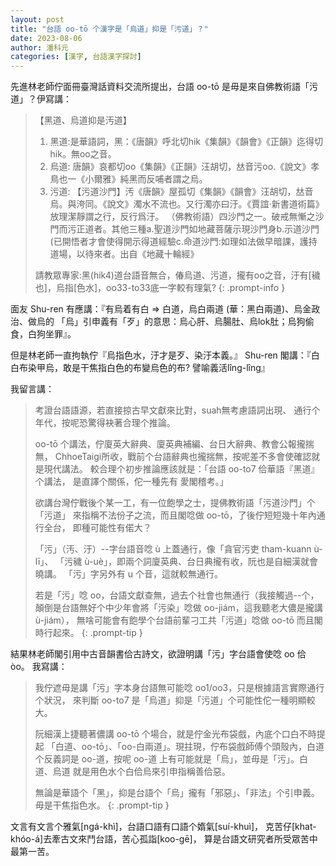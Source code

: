 ```yaml
---
layout: post
title: "台語 oo-tō 个漢字是「烏道」抑是「污道」？"
date: 2023-08-06
author: 潘科元
categories: [漢字, 台語漢字探討]
---
```


先進林老師佇面冊臺灣話資料交流所提出，台語 oo-tō 是毋是來自佛教術語「污道」？伊寫講：

> 【黑道、烏道抑是汚道】
>
> 1. 黑道:是華語詞，黑：《唐韻》呼北切hik《集韻》《韻會》《正韻》迄得切hik。無oo之音。
> 2. 烏道: 唐韻》哀都切oo《集韻》《正韻》汪胡切，𠀤音污oo.《說文》孝鳥也一《小爾雅》純黑而反哺者謂之烏。
> 3. 污道: 【污道沙門】汚《唐韻》屋孤切《集韻》《韻會》汪胡切，𠀤音烏。與洿同。《說文》濁水不流也。又行濁亦曰汙。《賈誼·新書道術篇》放理潔靜謂之行，反行爲汙。
（佛教術語）四沙門之一。破戒無慚之沙門而污正道者。其他三種a.聖道沙門如地藏菩薩示現沙門身b.示道沙門(已開悟者才會使得開示得道經驗c.命道沙門:如理如法做早暗課，護持道場，以待來者。出自《地藏十輪經》
>
> 請教眾專家:黑(hik4)道台語音無合，偆烏道、污道，攏有oo之音，汙有[穢也]，烏指[色水]，oo33-to33底一字較有理氣?
{: .prompt-info }

面友 Shu-ren 有應講：『有烏着有白 => 白道，烏白兩道 (華：黑白兩道)、烏金政治、做烏的
「烏」引申義有「歹」的意思：烏心肝、烏腸肚、烏lok肚；烏狗偷食，白狗坐罪』。

但是林老師一直拘執佇『烏指色水，汙才是歹、染汙本義。』
Shu-ren 閣講：『白白布染甲烏，敢是干焦指白色的布變烏色的布?
譬喻義活lîng-lîng』

我留言講：

> 考證台語語源，若直接掠古早文獻來比對，suah無考慮語詞出現、
> 通行个年代，按呢恐驚得袂著合理个推論。
>
> oo-tō 个講法，佇廈英大辭典、廈英典補編、台日大辭典、教會公報攏揣無，
> ChhoeTaigi所收，戰前个台語辭典也攏揣無，按呢差不多會使確認就是現代講法。
> 較合理个初步推論應該就是：「台語 oo-to7 佮華語『黑道』个講法，
> 是直譯个關係，佗一種先有 愛閣稽考。」
>
> 欲講台灣佇戰後个某一工，有一位飽學之士，提佛教術語「污道沙門」个「污道」
> 來指稱不法份子之流，而且閣唸做 oo-tō，了後佇短短幾十年內通行全台，
> 即種可能性有偌大？
>
> 「污」（汚、汙）\--字台語音唸 ù 上蓋通行，像「貪官污吏 tham-kuann ù-lī」、
> 「污穢 ù-uè」，即兩个詞廈英典、台日典攏有收，阮也是自細漢就會曉講。
> 「污」字另外有 u 个音，這就較無通行。
>
> 若是「污」唸 oo，台語文獻查無，過去个社會也無通行（我接觸過\--个，
> 顛倒是台語無好个中少年會將「污染」唸做 oo-jiám，這我聽老大儂是攏講 ù-jiám），
> 無啥可能會有飽學个台語前輩刁工共「污道」唸做 oo-tō 而且閣時行起來。
{: .prompt-tip }

結果林老師閣引用中古音韻書佮古詩文，欲證明講「污」字台語會使唸 oo 佮 òo。
我寫講：

> 我佇遮毋是講「污」字本身台語無可能唸 oo1/oo3，只是根據語言實際通行个狀況，
> 來判斷 oo-to7 是「烏道」抑是「污道」个可能性佗一種明顯較大。
>
> 阮細漢上捷聽著儂講 oo-tō 个場合，就是佇金光布袋戲，內底个口白不時提起
> 「白道、oo-tō」、「oo-白兩道」。現拄現，佇布袋戲師傅个頭殼內，白道个反義詞是
> oo-道，按呢 oo-道 上有可能就是「烏」，並毋是「污」。白道、烏道
> 就是用色水个白佮烏來引申指稱善佮惡。
>
> 無論是華語个「黑」，抑是台語个「烏」攏有「邪惡」、「非法」个引申義。
> 毋是干焦指色水。
{: .prompt-tip }

文言有文言个雅氣[ngá-khì]，台語口語有口語个媠氣[suí-khuì]，
克苦仔[khat-khóo-á]去牽古文來鬥台語，苦心孤詣[koo-gē]，
算是台語文研究者所受眾苦中最第一苦。
